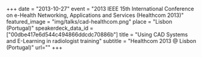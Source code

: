 +++
date = "2013-10-27"
event = "2013 IEEE 15th International Conference on e-Health Networking, Applications and Services (Healthcom 2013)"
featured_image = "img/talks/cad-healthcom.png"
place = "Lisbon (Portugal)"
speakerdeck_data_id = ["00dbe417e6d544c494866ddcdc70886b"]
title = "Using CAD Systems and E-Learning in radiologist training"
subtitle = "Healthcom 2013 @ Lisbon (Portugal)"
url=""
+++
